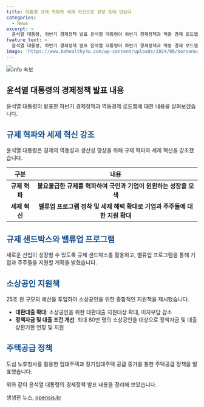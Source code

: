 ```yaml
---
title: 대통령 규제 혁파와 세제 혁신으로 성장 토대 만든다
categories:
  - News
excerpt: >
  윤석열 대통령, 하반기 경제정책 발표 윤석열 대통령이 하반기 경제정책과 역동 경제 로드맵을 발표했습니다. 규제 혁파와 세제 혁신으로 국민과 기업의 성장을 위한 토대를 마련하고, 새로운 산업이 성장할 수 있도록 규제 샌드박스를 적극 활용할 계획입니다. 또한, 소상공인을 위한 25조 원 규모의 종합대책을 펼치고, 임대주택과 주택공급 정책을 내놓았습니다. 윤 대통령은 민생경제의 구조적 문제를 해결하겠다는 다짐을 전했습니다.
feature_text: >
  윤석열 대통령, 하반기 경제정책 발표 윤석열 대통령이 하반기 경제정책과 역동 경제 로드맵을 발표했습니다. 규제 혁파와 세제 혁신으로 국민과 기업의 성장을 위한 토대를 마련하고, 새로운 산업이 성장할 수 있도록 규제 샌드박스를 적극 활용할 계획입니다. 또한, 소상공인을 위한 25조 원 규모의 종합대책을 펼치고, 임대주택과 주택공급 정책을 내놓았습니다. 윤 대통령은 민생경제의 구조적 문제를 해결하겠다는 다짐을 전했습니다.
image: 'https://www.behealthy4u.com/wp-content/uploads/2024/06/koreanews.jpg'
---
```


<p><img src="https://www.behealthy4u.com/wp-content/uploads/2024/06/koreanews.jpg" alt="info 속보" /></p>

<h2 data-ke-size="size26">윤석열 대통령의 경제정책 발표 내용</h2>

<p data-ke-size="size16">윤석열 대통령이 발표한 하반기 경제정책과 역동경제 로드맵에 대한 내용을 살펴보겠습니다.</p>

<h2><b><span style="color: #1a5490;">규제 혁파와 세제 혁신 강조</span></b></h2>

<p data-ke-size="size16">윤석열 대통령은 경제의 역동성과 생산성 향상을 위해 규제 혁파와 세제 혁신을 강조했습니다.</p>

<table>
<thead>
<tr>
<th style="text-align: center; height: 17px;"><b>구분</b></th>
<th style="text-align: center; height: 17px;"><b>내용</b></th>
</tr>
</thead>
<tbody>
<tr>
<td style="text-align: center; height: 17px;"><b>규제 혁파</b></td>
<td style="text-align: center; height: 17px;"><b>불요불급한 규제를 혁파하여 국민과 기업이 윈윈하는 성장을 모색</b></td>
</tr>
<tr>
<td style="text-align: center; height: 17px;"><b>세제 혁신</b></td>
<td style="text-align: center; height: 17px;"><b>밸류업 프로그램 정착 및 세제 혜택 확대로 기업과 주주들에 대한 지원 확대</b></td>
</tr>
</tbody>
</table>

<h2><b><span style="color: #1a5490;">규제 샌드박스와 밸류업 프로그램</span></b></h2>

<p data-ke-size="size16">새로운 산업이 성장할 수 있도록 규제 샌드박스를 활용하고, 밸류업 프로그램을 통해 기업과 주주들을 지원할 계획을 밝혔습니다.</p>

<h2><b><span style="color: #1a5490;">소상공인 지원책</span></b></h2>

<p data-ke-size="size16">25조 원 규모의 예산을 투입하여 소상공인을 위한 종합적인 지원책을 제시했습니다.</p>

<ul>
<li><b>대환대출 확대</b>: 소상공인을 위한 대환대출 지원대상 확대, 이자부담 감소</li>
<li><b>정책자금 및 대출 조건 개선</b>: 최대 80만 명의 소상공인을 대상으로 정책자금 및 대출 상환기한 연장 및 지원</li>
</ul>

<h2><b><span style="color: #1a5490;">주택공급 정책</span></b></h2>

<p data-ke-size="size16">도심 노후청사를 활용한 임대주택과 장기임대주택 공급 증가를 통한 주택공급 정책을 발표했습니다.</p>

<p>위와 같이 윤석열 대통령의 경제정책 발표 내용을 정리해 보았습니다.</p>
생생한 뉴스, <a href="https://opensis.kr" rel="dofollow">opensis.kr</a>


